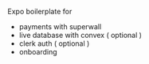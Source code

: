 Expo boilerplate for

- payments with superwall
- live database with convex ( optional )
- clerk auth ( optional )
- onboarding
